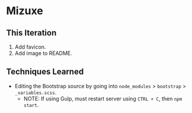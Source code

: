 # Mizuxe

## This Iteration

1. Add favicon.
2. Add image to README.

## Techniques Learned

- Editing the Bootstrap source by going into `node_modules` > `bootstrap` > `_variables.scss`.
  - NOTE: If using Gulp, must restart server using `CTRL + C`, then `npm start`.